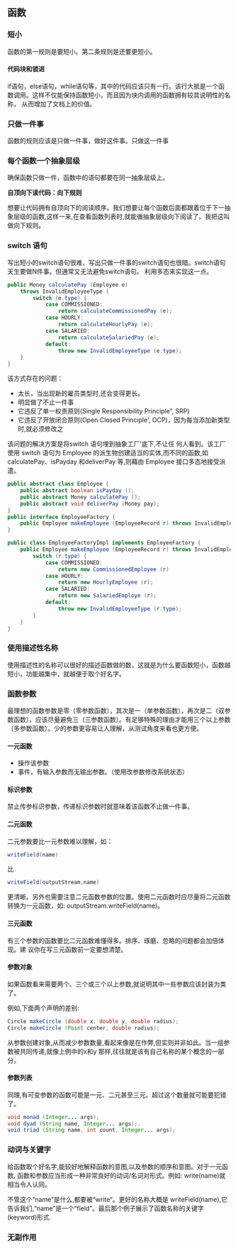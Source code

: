 ## 函数

### 短小

函数的第一规则是要短小。第二条规则是还要更短小。

#### 代码块和锁进

if语句，else语句，while语句等，其中的代码应该只有一行。该行大抵是一个函数调用。这样不仅能保持函数短小，而且因为块内调用的函数拥有较具说明性的名称， 从而增加了文档上的价值。

### 只做一件事

函数的规则应该是只做一件事，做好这件事。只做这一件事

### 每个函数一个抽象层级

确保函数只做一件，函数中的语句都要在同一抽象层级上。

**自顶向下读代码：向下规则**

想要让代码拥有自顶向下的阅读顺序。我们想要让每个函数后面都跟着位于下一抽象层级的函数,这样一来,在查看函数列表时,就能循抽象层级向下阅读了。我把这叫做向下规则。

### switch 语句

写出短小的switch语句很难，写出只做一件事的switch语句也很暗。switch语句天生要做N件事。但通常又无法避免switch语句。
利用多态来实现这一点。
```java
public Money calculatePay (Employee e)
    throws InvalidEmployeeType {
        switch (e.type) {
            case COMMISSIONED:
                return calculateCommissionedPay (e);
            case HOURLY:
                return calculateHourlyPay (e);
            case SALARIED:
                return calculateSalariedPay (e);
            default:
                throw new InvalidEmployeeType (e.type);
    }
}
```

该方式存在的问题：
* 太长，当出现新的雇员类型时,还会变得更长。
* 明显做了不止一件事
* 它违反了单一权责原则(Single Responsibility Principle”, SRP)
* 它违反了开放闭合原则(Open Closed Principle', OCP)，因为每当添加新类型时,就必须修改之

该问题的解决方案是将switch 语句埋到抽象工厂'底下,不让任
何人看到。该工厂使用 switch 语句为 Employee 的派生物创建适当的实体,而不同的函数,如calculatePay、isPayday 和deliverPay 等,则藉由 Employee 接口多态地接受派遣。

```java
public abstract class Employee {
    public abstract boolean isPayday ();
    public abstract Money calculatePay ();
    public abstract void deliverPay (Money pay);
}
public interface EmployeeFactory {
    public Employee makeEmployee (EmployeeRecord r) throws InvalidEmployeeType;
}

public class EmployeeFactoryImpl implements EmployeeFactory {
    public Employee makeEmployee (EmployeeRecord r) throws InvalidEmployeeType {
        switch (r.type) {
            case COMMISSIONED:
                return new CommissionedEmployee (r)
            case HOURLY:
                return new HourlyEmployee (r);
            case SALARIED:
                return new SalariedEmploye (r);
            default:
                throw new InvalidEmployeeType (r.type);
        }
    }
}
```

### 使用描述性名称

使用描述性的名称可以很好的描述函数做的数，这就是为什么要函数短小，函数越短小，功能越集中，就越便于取个好名字。

### 函数参数

最理想的函数参数是零（零参数函数），其次是一（单参数函数），再次是二（双参数函数），应该尽量避免三（三参数函数）。有足够特殊的理由才能用三个以上参数（多参数函数）。少的参数更容易让人理解，从测试角度来看也更方便。

#### 一元函数

* 操作该参数
* 事件，有输入参数而无输出参数。（使用改参数修改系统状态）

#### 标识参数

禁止传参标识参数，传递标识参数时就意味着该函数不止做一件事。

#### 二元函数

二元参数要比一元参数难以理解，如：
```java
writeField(name)
```
比
```java
writeField(outputStream,name)
```
更清晰。另外也需要注意二元函数参数的位置。使用二元函数时应尽量将二元函数转换为一元函数，如: outputStream.writeField(name)。

#### 三元函数

有三个参数的函数要比二元函数难懂得多。排序、琢磨、忽略的问题都会加倍体现。建
议你在写三元函数前一定要想清楚。

#### 参数对象

如果函数看来需要两个、三个或三个以上参数,就说明其中一些参数应该封装为类了。

例如,下面两个声明的差别:
```java
Circle makeCircle (double x, double y, double radius);
Circle makeCircle (Point center, double radius);
```

从参数创建对象,从而减少参数数量,看起来像是在作弊,但实则并非如此。当一组参
数被共同传递,就像上例中的x和y 那样,往往就是该有自己名称的某个概念的一部分。

#### 参数列表

同理,有可变参数的函数可能是一元、二元甚至三元。超过这个数量就可能要犯错了。
```java
void monad (Integer... args);
void dyad (String name, Integer... args);.
void triad (String name, int count, Integer... args);
```

### 动词与关键字

给函数取个好名字,能较好地解释函数的意图,以及参数的顺序和意图。对于一元函数,
函数和参数应当形成一种非常良好的动词/名词对形式。例如: write(name)就相当令人认同。

不管这个“name”是什么,都要被“write”。更好的名称大概是 writeField(name),它告诉我们,“name”是一个“field”。最后那个例子展示了函数名称的关键字(keyword)形式.

### 无副作用



